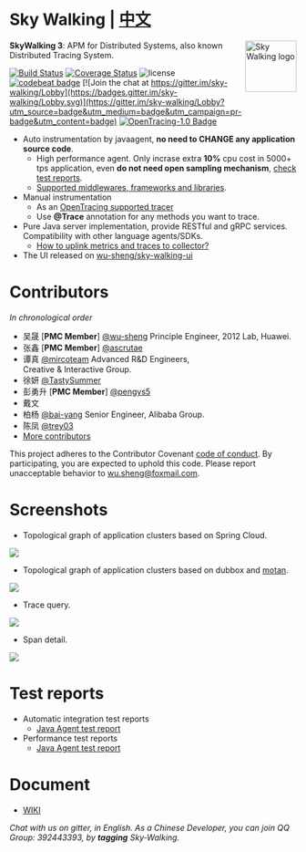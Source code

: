 Sky Walking | [中文](https://github.com/wu-sheng/sky-walking/wiki/sky-walking-documents-zh-contents)
==========

<img src="https://sky-walking.github.io/page-resources/3.0/skywalking.png" alt="Sky Walking logo" height="90px" align="right" />

**SkyWalking 3**: APM for Distributed Systems, also known Distributed Tracing System.

[![Build Status](https://travis-ci.org/wu-sheng/sky-walking.svg?branch=master)](https://travis-ci.org/wu-sheng/sky-walking)
[![Coverage Status](https://coveralls.io/repos/github/wu-sheng/sky-walking/badge.svg?branch=master&forceUpdate=2)](https://coveralls.io/github/wu-sheng/sky-walking?branch=master)
![license](https://img.shields.io/aur/license/yaourt.svg)
[![codebeat badge](https://codebeat.co/badges/579e4dce-1dc7-4f32-a163-c164eafa1335)](https://codebeat.co/projects/github-com-wu-sheng-sky-walking)
[![Join the chat at https://gitter.im/sky-walking/Lobby](https://badges.gitter.im/sky-walking/Lobby.svg)](https://gitter.im/sky-walking/Lobby?utm_source=badge&utm_medium=badge&utm_campaign=pr-badge&utm_content=badge)
[![OpenTracing-1.0 Badge](https://img.shields.io/badge/OpenTracing--1.0-enabled-blue.svg)](http://opentracing.io)


* Auto instrumentation by javaagent, **no need to CHANGE any application source code**.
  * High performance agent. Only incrase extra **10%** cpu cost in 5000+ tps application, even **do not need open sampling mechanism**, [check test reports](#test-reports).
  * [Supported middlewares, frameworks and libraries](https://github.com/wu-sheng/sky-walking/wiki/3.0-supported-list).
* Manual instrumentation
  * As an [OpenTracing supported tracer](http://opentracing.io/documentation/pages/supported-tracers)
  * Use **@Trace** annotation for any methods you want to trace.
* Pure Java server implementation, provide RESTful and gRPC services. Compatibility with other language agents/SDKs. 
  * [How to uplink metrics and traces to collector?]()
* The UI released on [wu-sheng/sky-walking-ui](https://github.com/wu-sheng/sky-walking-ui)


# Contributors
_In chronological order_
* 吴晟 [**PMC Member**] [@wu-sheng](https://github.com/wu-sheng)  Principle Engineer, 2012 Lab, Huawei. 
* 张鑫 [**PMC Member**] [@ascrutae](https://github.com/ascrutae)   
* 谭真 [@mircoteam](https://github.com/mircoteam)  Advanced R&D Engineers, Creative & Interactive Group.
* 徐妍 [@TastySummer](https://github.com/TastySummer)
* 彭勇升 [**PMC Member**] [@pengys5](https://github.com/pengys5) 
* 戴文
* 柏杨 [@bai-yang](https://github.com/bai-yang)  Senior Engineer, Alibaba Group.
* 陈凤 [@trey03](https://github.com/trey03)
* [More contributors](https://github.com/wu-sheng/sky-walking/graphs/contributors)

This project adheres to the Contributor Covenant [code of conduct](CODE_OF_CONDUCT.md). By participating, you are expected to uphold this code. Please report unacceptable behavior to wu.sheng@foxmail.com.

# Screenshots
- Topological graph of application clusters based on Spring Cloud.
<img src="https://sky-walking.github.io/page-resources/3.1/topological_graph.png?forceUpdate=0"/>

- Topological graph of application clusters based on dubbox and [motan](https://github.com/weibocom/motan).
<img src="https://sky-walking.github.io/page-resources/3.1/topological_graph_test_project.png?forceUpdate=0"/>

- Trace query.
<img src="https://sky-walking.github.io/page-resources/3.1/trace_segment.png"/>

- Span detail.
<img src="https://sky-walking.github.io/page-resources/3.0/span.png" />

# Test reports
- Automatic integration test reports
  - [Java Agent test report](https://github.com/sky-walking/agent-integration-test-report)
- Performance test reports
  - [Java Agent test report](https://github.com/sky-walking/Agent-Benchmarks#benchmarks)

# Document
* [WIKI](https://github.com/wu-sheng/sky-walking/wiki)

_Chat with us on gitter, in English. As a Chinese Developer, you can join QQ Group: 392443393, by **tagging** Sky-Walking._
